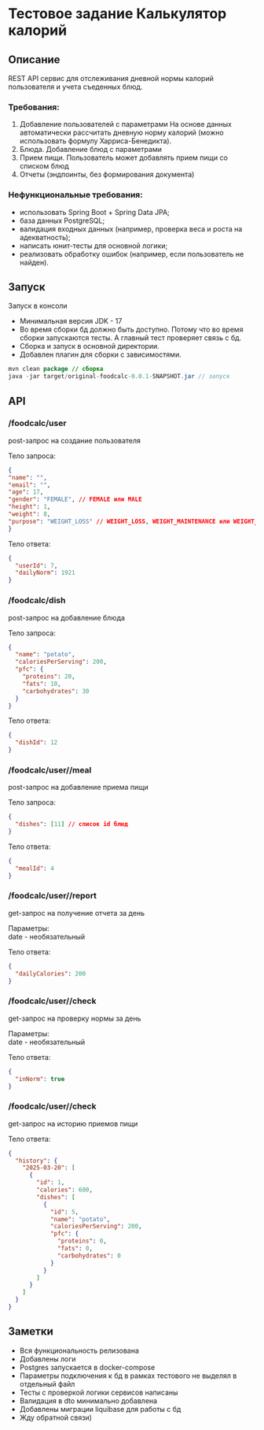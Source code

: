 # Тестовое задание Калькулятор калорий
## Описание
REST API сервис для отслеживания дневной нормы калорий пользователя и учета съеденных блюд.

### Требования:
1. Добавление пользователей с параметрами
На основе данных автоматически рассчитать дневную норму калорий (можно использовать формулу Харриса-Бенедикта).
2. Блюда. Добавление блюд с параметрами
3. Прием пищи. Пользователь может добавлять прием пищи со списком блюд
4. Отчеты (эндпоинты, без формирования документа)



### Нефункциональные требования:

- использовать Spring Boot + Spring Data JPA;
- база данных PostgreSQL;
- валидация входных данных (например, проверка веса и роста на адекватность);
- написать юнит-тесты для основной логики;
- реализовать обработку ошибок (например, если пользователь не найден).

## Запуск
Запуск в консоли
- Минимальная версия JDK - 17
- Во время сборки бд должно быть доступно. Потому что во время сборки запускаются тесты. А главный тест проверяет связь с бд.
- Сборка и запуск в основной директории.
- Добавлен плагин для сборки с зависимостями.
```java
mvn clean package // сборка
java -jar target/original-foodcalc-0.0.1-SNAPSHOT.jar // запуск
```

## API
### /foodcalc/user
post-запрос на создание пользователя

Тело запроса:
```json
{
"name": "",
"email": "",
"age": 17,
"gender": "FEMALE", // FEMALE или MALE
"height": 1,
"weight": 8,
"purpose": "WEIGHT_LOSS" // WEIGHT_LOSS, WEIGHT_MAINTENANCE или WEIGHT_GAIN
}
```

Тело ответа:
```json
{
  "userId": 7,
  "dailyNorm": 1921
}
```

### /foodcalc/dish
post-запрос на добавление блюда

Тело запроса:
```json
{
  "name": "potato",
  "caloriesPerServing": 200,
  "pfc": {
    "proteins": 20,
    "fats": 10,
    "carbohydrates": 30
  }
}
```

Тело ответа:
```json
{
  "dishId": 12
}
```

### /foodcalc/user/<user-id>/meal
post-запрос на добавление приема пищи

Тело запроса:
```json
{
  "dishes": [11] // список id блюд
}
```

Тело ответа:
```json
{
  "mealId": 4
}
```

### /foodcalc/user/<user-id>/report
get-запрос на получение отчета за день

Параметры: \
date - необязательный

Тело ответа:
```json
{
  "dailyCalories": 200
}
```

### /foodcalc/user/<user-id>/check
get-запрос на проверку нормы за день

Параметры: \
date - необязательный

Тело ответа:
```json
{
  "inNorm": true
}
```

### /foodcalc/user/<user-id>/check
get-запрос на историю приемов пищи

Тело ответа:
```json
{
  "history": {
    "2025-03-20": [
      {
        "id": 1,
        "calories": 600,
        "dishes": [
          {
            "id": 5,
            "name": "potato",
            "caloriesPerServing": 200,
            "pfc": {
              "proteins": 0,
              "fats": 0,
              "carbohydrates": 0
            }
          }
        ]
      }
    ]
  }
}
```

## Заметки
- Вся функциональность релизована
- Добавлены логи
- Postgres запускается в docker-compose
- Параметры подключения к бд в рамках тестового не выделял в отдельный файл
- Тесты с проверкой логики сервисов написаны
- Валидация в dto минимально добавлена
- Добавлены миграции liquibase для работы с бд
- Жду обратной связи)